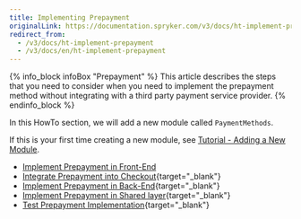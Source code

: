 ```yaml
---
title: Implementing Prepayment
originalLink: https://documentation.spryker.com/v3/docs/ht-implement-prepayment
redirect_from:
  - /v3/docs/ht-implement-prepayment
  - /v3/docs/en/ht-implement-prepayment
---
```


{% info_block infoBox "Prepayment" %}
This article describes the steps that you need to consider when you need to implement the prepayment method without integrating with a third party payment service provider.
{% endinfo_block %}

In this HowTo section, we will add a new module called `PaymentMethods`.

If this is your first time creating a new module, see [Tutorial - Adding a New Module](/docs/scos/dev/developer-guides/202001.0/development-guide/back-end/data-manipulation/data-enrichment/extending-spryker/t-add-new-bundl).

* [Implement Prepayment in Front-End](/docs/scos/dev/developer-guides/202001.0/development-guide/back-end/data-manipulation/payment-methods/prepayment/ht-prepayment-f)
* [Integrate Prepayment into Checkout](https://documentation.spryker.com/v4/docs/howto-integrate-prepayment-into-checkout){target="_blank"}
* [Implement Prepayment in Back-End](/docs/scos/dev/developer-guides/202001.0/development-guide/back-end/data-manipulation/payment-methods/prepayment/ht-prepayment-b){target="_blank"}
* [Implement Prepayment in Shared layer](/docs/scos/dev/developer-guides/202001.0/development-guide/back-end/data-manipulation/payment-methods/prepayment/ht-prepayment-s){target="_blank"}
* [Test Prepayment Implementation](/docs/scos/dev/developer-guides/202001.0/development-guide/back-end/data-manipulation/payment-methods/prepayment/ht-prepayment-t){target="_blank"}
